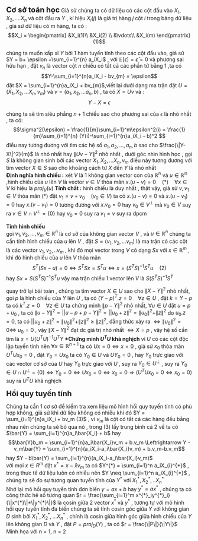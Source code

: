 <b style = "font-size:20px">Cơ sở toán học</b> 
Giả sử chúng ta có dữ liệu có các cột đầu vào $X_1,X_2,....X_n$ và cột đầu ra $Y$ , kí hiệu $X_i(j)$ là giá trị  hàng $j$ cột $i$ trong bảng dữ liệu  , giả sử dữ liệu có m hàng, ta có : 
$$X_i =  \begin{pmatrix}
 &X_i(1)\\
 &X_i(2) \\ 
 &\vdots\\
 &X_i(m)
\end{pmatrix} (1)$$

chúng ta muốn xấp xỉ $Y$ bởi 1 hàm tuyến tính theo các cột đầu vào, giả sử  $Y = b+ \epsilon +\sum_{i=1}^{n} a_iX_i$ , với $\mathbb{E}\left [ \epsilon \right  ] = \bar{\epsilon} = 0$ và phương sai hữu hạn , đặt $v_n$ là vector cột $n$ chiều có tất cả các phần tử bằng $1$  ,ta có 
$$Y-\sum_{i=1}^{n}a_iX_i - bv_{m} = \epsilon$$
 đặt $X = \sum_{i=1}^{n}a_iX_i + bv_{m}$,viết lại dưới dạng ma trận  đặt $U = (X_1,X_2,...X_n,v_m)$ và $v = (a_1,x_2,...a_n,b)$  ,  ta có $X = Uv$ và :
$$ Y-X = \epsilon$$

chúng ta sẽ tìm siêu phẳng $n+1$ chiều sao cho phương sai của $\epsilon$ là nhỏ nhất , ta có:
$$\sigma^2(\epsilon) = \frac{1}{m}\sum_{i=1}^m\epsilon^2(i) = \frac{1}{m}\sum_{i=1}^{n} (Y(i)-\sum_{i=1}^{n}a_iX_i - b)^2 $$
điều nay tương đương với tìm các hệ số $a_1,a_2,...,a_n,b$ sao cho $\frac{\|Y-X\|^2}{m}$ là nhỏ nhất hay $\|Uv-Y \|^2$ nhỏ nhất , dưới góc nhìn hình học , gọi $S$ là không gian sinh bởi các vector $X_1,X_2,...X_n,v_m$ điều này tương đương với tìm vector $X \in S$ sao cho khoảng cách từ $X$ đến $Y$ là nhỏ nhất <br>
<b>Định nghĩa hình chiếu :</b> xét $V$ là  1 không gian vector con của $\mathbb{R}^n$ và $u \in \mathbb{R^n}$ ,hình chiếu của $u$ lên $V$ là vector $v\in V$ thỏa mãn $x.(u-v) = 0 \quad (*) \quad \forall  x\in V$ kí hiệu là $proj_V(u)$
<b>Tính chất : </b> hình chiếu là duy nhất , thật vậy, giả sử $v,v_1 \in V$ thỏa mãn $(*)$ đặt $v_1 = v+v_0 \quad (v_0 \in V)$  ta có $x.(u-v)=0$ và $x.(u-v_1)=0$ hay $x.(v-v_1)=0$ tương đương với $x.v_0 = 0$ hay $v_0 \in V^{\perp}$ mà $v_0 \in V$ suy ra $v\in V\cap V^{\perp} = \{0\}$ hay $v_0 = 0$ suy ra $v_1 = v$ suy ra dpcm 

<b> Tính hình chiếu  </b>  
gọi $v_1,v_2,...,v_m \in \mathbb{R}^n$ là cơ sở của không gian vector $V$ , và $u \in \mathbb{R}^n$ chúng ta cần tính hình chiếu của $u$ lên $V$ , đặt $S = (v_1,v_2,...v_m)$ là ma trận có các cột là các vector $v_1,v_2,..v_m$ , khi đó mọi vector trong $V$ có dạng $S x$ với $x \in \mathbb{R}^m$  , khi đó hình chiếu của $u$ lên $V$ thỏa mãn 
$$S^T(Sx-u) = 0   \Leftrightarrow  S^TSx= S^Tu  \Leftrightarrow  x = (S^TS)^{-1}S^Tu \quad (2)$$ 
hay $Sx = S(S^TS)^{-1}S^Tu$
vậy ma trận chiếu 1 vector lên $V$ là $S(S^TS)^{-1}S^T$<br> 

quay trở lại bài toán , chúng ta tìm vector $X \in U$ sao cho  $\|X-Y\|^2$ nhỏ nhất, gọi $p$ là hình chiếu của $Y$ lên $U$ , ta có $(Y-p)^T.z = 0  \quad \forall z  \in U$ , đặt $k = Y-p$ ta có $k^T.z = 0 \quad \forall z  \in U$ ta chứng minh $\|p-Y\|^2$ nhỏ nhất, $\forall u\in U$ đặt $u = p+u_0$ , ta có $\|u-Y\|^2  =  ||u-p+p-Y \|^2 = ||u_0+z\|^2 = \|u_0\|^2 + \|z\|^2$ do $u_0.z = 0$, ta có $||u_0+z\|^2 = \|u_0\|^2 + \|z\|^2 \geq \|z\|^2$, đẳng thức xảy ra $\Leftrightarrow \|u_0\|^2 = 0 \Leftrightarrow \ u_0 = 0$ , vậy  $\|X-Y\|^2$ đạt dc giá trị nhỏ nhất  $\Leftrightarrow X = p$ , vậy hệ số cần tìm là $x = U(U^TU)^{-1}U^TY$ 
<b>*Chứng minh $U^TU$ khả nghịch</b>
vì $U$ có các cột độc lập tuyến tính nên $\forall x\in \mathbb{R}^{n+1}$ ta có $Ux = 0 \Leftrightarrow x = 0$ , giả sử $x_0$ thỏa mãn $U^TUx_0=0$ , đặt $Y_0 = Ux_0$ ta có $Y_0 \in U$ và $UY_0 = 0$ , hay $Y_0$ trực giao với các vector cơ sở của $U$ hay $Y_0$ trực giao với $U$ , suy ra $Y_0 \in U^{\perp}$ , suy ra $Y_0 \in U\cap U^{\perp} = \{0\} \Leftrightarrow Y_0 = 0\Leftrightarrow Ux_0 = 0 \Leftrightarrow x_0 = 0 \Rightarrow (U^TUx_0 = 0 \Leftrightarrow x_0 = 0 )$ suy ra $U^TU$  khả nghịch 

<b style = "font-size:20px">Hồi quy tuyến tính</b>


Chúng ta cần 1 cơ sở để kiểm tra xem liệu mô hình hồi quy tuyến tính có phù hợp không, giả sử khi dữ liệu không có nhiễu khi đó $Y = \sum_{i=1}^{n}a_iX_i + bv_m (3)$ , vì $v_m$ là cột có tất cả các hàng đều bằng nhau nên chúng ta sẽ bỏ qua nó , trong $(3)$ lấy trung bình cả 2 vế ta có $\bar{Y} = \sum_{i=1}^{n}a_i\bar{X_i} + b$ hay $$\bar{Y}b_m = \sum_{i=1}^{n}a_i\bar{X_i}v_m + b.v_m \Leftrightarrow Y - v_m\bar{Y} = \sum_{i=1}^{n}(a_iX_i-a_i\bar{X_i}v_m) + b.v_m-b.v_m$$ hay $Y - b\bar{Y} = \sum_{i=1}^{n}(a_iX_i-a_i\bar{X_i}v_m)$ <br> với mọi $x \in R^m$ đặt $x^{*} = x-\bar{x}v_m$ ta có $Y^{*} = \sum_{i=1}^n a_iX_{i}^{*}$ , trong thực tế dữ liệu luôn có  nhiễu nên $Y \neq \sum_{i=1}^n a_iX_{i}^{*}$ , chúng ta sẽ đo sự tương quan tuyến tính của $Y^{*}$ với $X_1^{*},X_2^{*},..X_n^{*}$ <br>
Nhớ lại mô hồi quy tuyến tính đơn biến $y = ax +b$ hay $y^{*} = ax^{*}$ , chúng ta có công thức hệ số tương quan $r = \frac{\sum_{i=1}^m x^{*}_iy^{*}_i}{\|x^{*}\|*\|y^{*}\|}$ là cosin giữa 2 vector $x^{*}$ và $y^{*}$ , tương tự với mô hình hồi quy tuyến tính đa biến chúng ta sẽ tính cosin góc giữa $Y$ với không gian $D$ sinh bởi $X_1^{*},X_2^{*},...X_n^{*}$ , chính là cosin giữa hình góc giữa hình chiếu của $Y$ lên không gian $D$ và $Y$ , đặt $P = proj_D(Y)$ , ta có $r = \frac{\|P\|}{\|Y\|}$ <br>
Minh họa với n = 1, n = 2







 